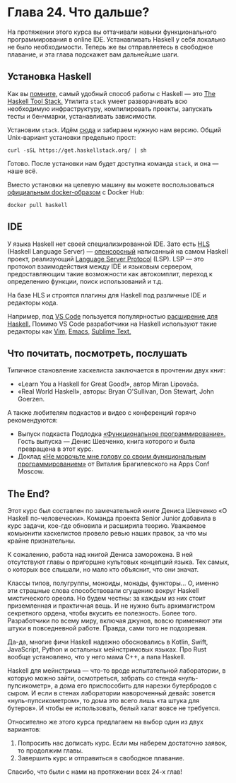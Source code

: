 # Глава 24. Что дальше?

На протяжении этого курса вы оттачивали навыки функционального программирования в online IDE. Устанавливать Haskell у себя локально не было необходимости. Теперь же вы отправляетесь в свободное плавание, и эта глава подскажет вам дальнейшие шаги.

## Установка Haskell

Как вы [помните,](/courses/haskell/chapters/haskell_chapter_0020#block-stack) самый удобный способ работы с Haskell — это [The Haskell Tool Stack.](https://docs.haskellstack.org/en/stable/) Утилита `stack` умеет разворачивать всю необходимую инфраструктуру, компилировать проекты, запускать тесты и бенчмарки, устанавливать зависимости.

Установим `stack`. Идём [сюда](https://docs.haskellstack.org/en/stable/install_and_upgrade/) и забираем нужную нам версию. Общий Unix-вариант установки предельно прост:

```shell
curl -sSL https://get.haskellstack.org/ | sh
```

Готово. После установки нам будет доступна команда `stack`, и она — наше всё.

Вместо установки на целевую машину вы можете воспользоваться [официальным docker-образом](https://hub.docker.com/_/haskell/) с Docker Hub:

```shell
docker pull haskell
```

## IDE

У языка Haskell нет своей специализированной IDE. Зато есть [HLS](https://haskell-language-server.readthedocs.io/en/stable/index.html) (Haskell Language Server) — [опенсорсный](https://github.com/haskell/haskell-language-server) написанный на самом Haskell проект, реализующий [Language Server Protocol](https://microsoft.github.io/language-server-protocol/) (LSP). LSP — это протокол взаимодействия между IDE и языковым сервером, предоставляющим такие возможности как автокомплит, переход к определению функции, поиск использований и т.д.

На базе HLS и строятся плагины для Haskell под различные IDE и редакторы кода.

Например, под [VS Code](https://code.visualstudio.com/) пользуется популярностью [расширение для Haskell.](https://marketplace.visualstudio.com/items?itemName=haskell.haskell) Помимо VS Code разработчики на Haskell используют такие редакторы как [Vim,](https://www.vim.org/) [Emacs,](https://www.gnu.org/software/emacs/) [Sublime Text.](https://www.sublimetext.com/)

## Что почитать, посмотреть, послушать

Типичное становление хаскелиста заключается в прочтении двух книг:
- «Learn You a Haskell for Great Good!», автор Miran Lipovača.
- «Real World Haskell», авторы: Bryan O'Sullivan, Don Stewart, John Goerzen. 

А также любителям подкастов и видео с конференций горячо рекомендуются:
- Выпуск подкаста Подлодка [«Функциональное программирование».](https://podlodka.io/44) Гость выпуска — Денис Шевченко, книга которого и была превращена в этот курс.
- Доклад [«Не морочьте мне голову со своим функциональным программированием»](https://www.youtube.com/watch?v=mmvHC3UgYmg) от Виталия Брагилевского на Apps Conf Moscow.


## The End?

Этот курс был составлен по замечательной книге Дениса Шевченко «О Haskell по-человечески». Команда проекта Senior Junior добавила в курс задачи, кое-где обновила и расширила теорию. Уважаемое комьюнити хаскелистов провело ревью наших правок, за что мы крайне признательны.

К сожалению, работа над книгой Дениса заморожена. В ней отсутствуют главы о пригоршне культовых концепций языка. Тех самых, о которых все слышали, но мало кто объяснит, что они значат.

Классы типов, полугруппы, моноиды, монады, функторы... О, именно эти страшные слова способствовали сгущению вокруг Haskell мистического ореола. Но будем честны: за каждым из них стоит приземленная и практичная вещь. И не нужно быть архимагистром секретного ордена, чтобы вкусить ее полезность. Более того. Разработчики по всему миру, включая джунов, вовсю применяют эти штуки в повседневной работе. Правда, сами того не подозревая. 

Да-да, многие фичи Haskell надежно обосновались в Kotlin, Swift, JavaScript, Python и остальных мейнстримовых языках. Про Rust вообще установлено, что у него мама C++, а папа Haskell.

Haskell для мейнстрима — что-то вроде испытательной лаборатории, в которую можно зайти, осмотреться, забрать со стенда «нуль-пупсикометр», а дома его приспособить для нарезки бутербродов с сыром. И если в стенах лаборатории навороченный девайс зовется «нуль-пупсикометром», то дома это всего лишь «та штука для бутеров». И чтобы ее использовать, белый халат вовсе не требуется.

Относително же этого курса предлагаем на выбор один из двух вариантов:
1. Попросить нас дописать курс. Если мы наберем достаточно заявок, то продолжим главы.
2. Завершить курс и отправиться в свободное плавание.

Спасибо, что были с нами на протяжении всех 24-х глав!